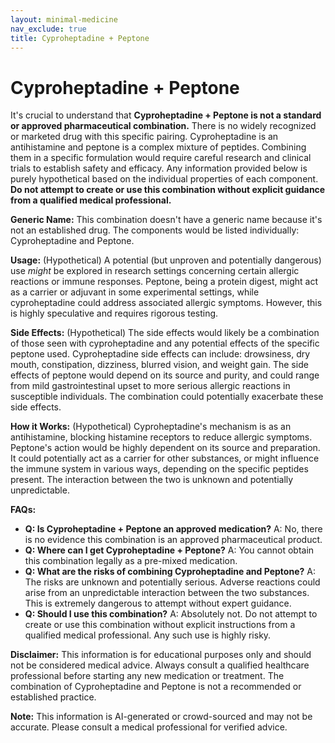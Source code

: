 ```yaml
---
layout: minimal-medicine
nav_exclude: true
title: Cyproheptadine + Peptone
---
```


# Cyproheptadine + Peptone

It's crucial to understand that **Cyproheptadine + Peptone is not a standard or approved pharmaceutical combination.**  There is no widely recognized or marketed drug with this specific pairing.  Cyproheptadine is an antihistamine and peptone is a complex mixture of peptides.  Combining them in a specific formulation would require careful research and clinical trials to establish safety and efficacy.  Any information provided below is purely hypothetical based on the individual properties of each component.  **Do not attempt to create or use this combination without explicit guidance from a qualified medical professional.**

**Generic Name:**  This combination doesn't have a generic name because it's not an established drug.  The components would be listed individually: Cyproheptadine and Peptone.

**Usage:** (Hypothetical)  A potential (but unproven and potentially dangerous) use *might* be explored in research settings concerning certain allergic reactions or immune responses.  Peptone, being a protein digest, might act as a carrier or adjuvant in some experimental settings, while cyproheptadine could address associated allergic symptoms.  However, this is highly speculative and requires rigorous testing.

**Side Effects:** (Hypothetical)  The side effects would likely be a combination of those seen with cyproheptadine and any potential effects of the specific peptone used.  Cyproheptadine side effects can include: drowsiness, dry mouth, constipation, dizziness, blurred vision, and weight gain.  The side effects of peptone would depend on its source and purity, and could range from mild gastrointestinal upset to more serious allergic reactions in susceptible individuals.  The combination could potentially exacerbate these side effects.

**How it Works:** (Hypothetical)  Cyproheptadine's mechanism is as an antihistamine, blocking histamine receptors to reduce allergic symptoms.  Peptone's action would be highly dependent on its source and preparation. It could potentially act as a carrier for other substances, or might influence the immune system in various ways, depending on the specific peptides present.  The interaction between the two is unknown and potentially unpredictable.

**FAQs:**

* **Q: Is Cyproheptadine + Peptone an approved medication?**  A: No, there is no evidence this combination is an approved pharmaceutical product.
* **Q: Where can I get Cyproheptadine + Peptone?** A: You cannot obtain this combination legally as a pre-mixed medication.
* **Q: What are the risks of combining Cyproheptadine and Peptone?** A: The risks are unknown and potentially serious.  Adverse reactions could arise from an unpredictable interaction between the two substances.  This is extremely dangerous to attempt without expert guidance.
* **Q: Should I use this combination?** A: Absolutely not.  Do not attempt to create or use this combination without explicit instructions from a qualified medical professional.  Any such use is highly risky.

**Disclaimer:** This information is for educational purposes only and should not be considered medical advice.  Always consult a qualified healthcare professional before starting any new medication or treatment.  The combination of Cyproheptadine and Peptone is not a recommended or established practice.


**Note:** This information is AI-generated or crowd-sourced and may not be accurate. Please consult a medical professional for verified advice.